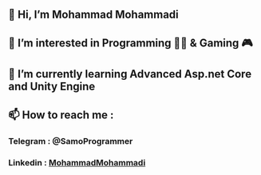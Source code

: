## 👋 Hi, I’m Mohammad Mohammadi
## 👀 I’m interested in Programming 👨‍💻 & Gaming 🎮
## 🌱 I’m currently learning Advanced Asp.net Core and Unity Engine
## 📫 How to reach me : 
###  Telegram : @SamoProgrammer
###  Linkedin : [MohammadMohammadi](https://linkedin.com/in/mohammad-mohammadi-3812ba238)
